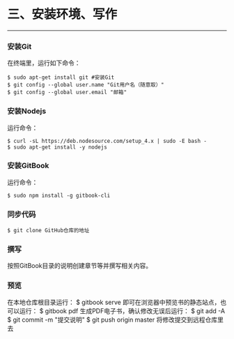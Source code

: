 三、安装环境、写作
===
---

### 安装Git
在终端里，运行如下命令：

	$ sudo apt-get install git #安装Git
	$ git config --global user.name "Git用户名（随意取）"
	$ git config --global user.email "邮箱"

### 安装Nodejs
运行命令：

	$ curl -sL https://deb.nodesource.com/setup_4.x | sudo -E bash -
	$ sudo apt-get install -y nodejs

### 安装GitBook
运行命令：

	$ sudo npm install -g gitbook-cli

### 同步代码
	$ git clone GitHub仓库的地址

### 撰写
按照GitBook目录的说明创建章节等并撰写相关内容。

### 预览
在本地仓库根目录运行：
	$ gitbook serve
即可在浏览器中预览书的静态站点，也可以运行：
	$ gitbook pdf
生成PDF电子书，确认修改无误后运行：
	$ git add -A
	$ git commit -m "提交说明"
	$ git push origin master
将修改提交到远程仓库里去